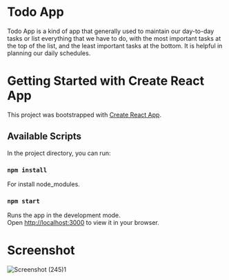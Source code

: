 # Todo App

Todo App is a kind of app that generally used to maintain our day-to-day tasks or list everything that we have to do, with the most important tasks at the top of the list, and the least important tasks at the bottom. It is helpful in planning our daily schedules.

# Getting Started with Create React App

This project was bootstrapped with [Create React App](https://github.com/facebook/create-react-app).

## Available Scripts

In the project directory, you can run:

### `npm install`

For install node_modules.

### `npm start`

Runs the app in the development mode.\
Open [http://localhost:3000](http://localhost:3000) to view it in your browser.

# Screenshot

![Screenshot (245)1](https://user-images.githubusercontent.com/97297260/162755345-855daf90-d204-472d-9edd-65721ba7cad5.png)

